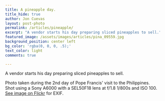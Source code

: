 ```yaml
---
title: A pineapple day.
title_hide: true
author: Jon Cuevas
layout: post-photo
permalink: /articles/pineapple/
excerpt: "A vendor starts his day preparing sliced pineapples to sell."
featured_image: /assets/images/articles/pina_09559.jpg
background_position: center left
bg_color: 'rgba(0, 0, 0, .5);'
text_color: light
comments: true

---
```


A vendor starts his day preparing sliced pineapples to sell.

Photo taken during the 2nd day of Pope Francis' visit to the Philippines. Shot using a Sony A6000 with a SEL50F18 lens at f/1.8 1/800s and ISO 100. [See image on Flickr][1] for EXIF.


[1]: https://www.flickr.com/photos/archondigital/16329996101/